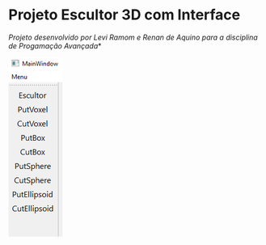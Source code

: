 # Projeto Escultor 3D com Interface
*Projeto desenvolvido por Levi Ramom e Renan de Aquino para a disciplina de Progamação Avançada**

![image1](/tutorial/imagem1.png)
